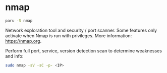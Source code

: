 # nmap    

```bash
paru -S nmap
```

Network exploration tool and security / port scanner.
Some features only activate when Nmap is run with privileges.
More information: <https://nmap.org>.

Perform full port, service, version detection scan to determine weaknesses and info:

```bash
sudo nmap -sV -sC -p- <IP>
```
